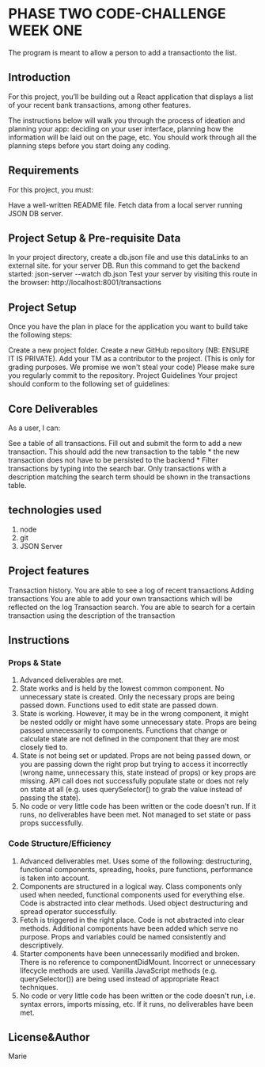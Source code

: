 # PHASE TWO CODE-CHALLENGE WEEK ONE
The program is meant to allow a person to add a transactionto the list.

## Introduction
For this project, you’ll be building out a React application that displays a list of your recent bank transactions, among other features.

The instructions below will walk you through the process of ideation and planning your app: deciding on your user interface, planning how the information will be laid out on the page, etc. You should work through all the planning steps before you start doing any coding.

## Requirements
For this project, you must:

Have a well-written README file.
Fetch data from a local server running JSON DB server.

## Project Setup & Pre-requisite Data
In your project directory, create a db.json file and use this dataLinks to an external site. for your server DB.
Run this command to get the backend started: json-server --watch db.json
Test your server by visiting this route in the browser: http://localhost:8001/transactions

## Project Setup
Once you have the plan in place for the application you want to build take the following steps:

Create a new project folder.
Create a new GitHub repository (NB: ENSURE IT IS PRIVATE).
Add your TM as a contributor to the project. (This is only for grading purposes. We promise we won't steal your code)
Please make sure you regularly commit to the repository.
Project Guidelines
Your project should conform to the following set of guidelines:

## Core Deliverables
As a user, I can:

See a table of all transactions.
 Fill out and submit the form to add a new transaction. This should add the new transaction to the table * the new transaction does not have to be persisted to the backend *
Filter transactions by typing into the search bar. Only transactions with a description matching the search term should be shown in the transactions table.
## technologies used
1. node
2. git
3. JSON Server

## Project features
Transaction history. You are able to see a log of recent transactions
Adding transactions You are able to add your own transactions which will be reflected on the log
Transaction search. You are able to search for a certain transaction using the description of the transaction

## Instructions 
### Props & State
1. Advanced deliverables are met.
2. State works and is held by the lowest common component. No unnecessary state is created. Only the necessary props are being passed down. Functions used to edit state are passed down.
3. State is working. However, it may be in the wrong component, it might be nested oddly or might have some unnecessary state. Props are being passed unnecessarily to components. Functions that change or calculate state are not defined in the component that they are most closely tied to.
4. State is not being set or updated. Props are not being passed down, or you are passing down the right prop but trying to access it incorrectly (wrong name, unnecessary this, state instead of props) or key props are missing. API call does not successfully populate state or does not rely on state at all (e.g. uses querySelector() to grab the value instead of passing the state).
5. No code or very little code has been written or the code doesn't run. If it runs, no deliverables have been met. Not managed to set state or pass props successfully.

### Code Structure/Efficiency
1. Advanced deliverables met. Uses some of the following: destructuring, functional components, spreading, hooks, pure functions, performance is taken into account.
2. Components are structured in a logical way. Class components only used when needed, functional components used for everything else. Code is abstracted into clear methods. Used object destructuring and spread operator successfully.
3. Fetch is triggered in the right place. Code is not abstracted into clear methods. Additional components have been added which serve no purpose. Props and variables could be named consistently and descriptively.
4. Starter components have been unnecessarily modified and broken. There is no reference to componentDidMount. Incorrect or unnecessary lifecycle methods are used. Vanilla JavaScript methods (e.g. querySelector()) are being used instead of appropriate React techniques.
5. No code or very little code has been written or the code doesn't run, i.e. syntax errors, imports missing, etc. If it runs, no deliverables have been met.

## License&Author
Marie